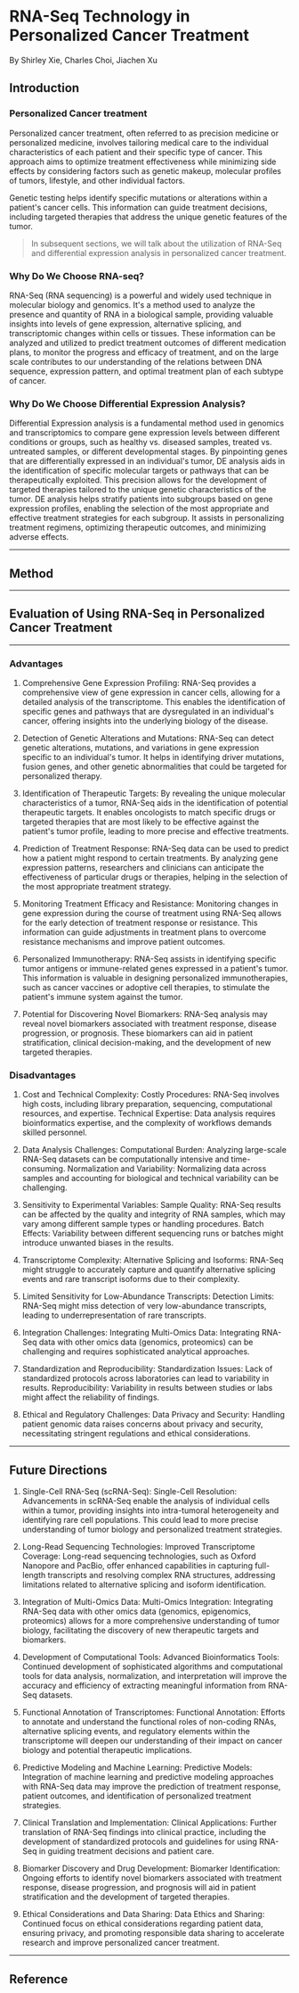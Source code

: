 # RNA-Seq Technology in Personalized Cancer Treatment
By Shirley Xie, Charles Choi, Jiachen Xu

## Introduction

### Personalized Cancer treatment
Personalized cancer treatment, often referred to as precision medicine or personalized medicine, involves tailoring medical care to the individual characteristics of each patient and their specific type of cancer. This approach aims to optimize treatment effectiveness while minimizing side effects by considering factors such as genetic makeup, molecular profiles of tumors, lifestyle, and other individual factors.

Genetic testing helps identify specific mutations or alterations within a patient's cancer cells. This information can guide treatment decisions, including targeted therapies that address the unique genetic features of the tumor.

> In subsequent sections, we will talk about the utilization of RNA-Seq and differential expression analysis in personalized cancer treatment.

### Why Do We Choose RNA-seq?
RNA-Seq (RNA sequencing) is a powerful and widely used technique in molecular biology and genomics. It's a method used to analyze the presence and quantity of RNA in a biological sample, providing valuable insights into levels of gene expression, alternative splicing, and transcriptomic changes within cells or tissues. These information can be analyzed and utilized to predict treatment outcomes of different medication plans, to monitor the progress and efficacy of treatment, and on the large scale contributes to our understanding of the relations between DNA sequence, expression pattern, and optimal treatment plan of each subtype of cancer.

### Why Do We Choose Differential Expression Analysis?
Differential Expression analysis is a fundamental method used in genomics and transcriptomics to compare gene expression levels between different conditions or groups, such as healthy vs. diseased samples, treated vs. untreated samples, or different developmental stages. By pinpointing genes that are differentially expressed in an individual's tumor, DE analysis aids in the identification of specific molecular targets or pathways that can be therapeutically exploited. This precision allows for the development of targeted therapies tailored to the unique genetic characteristics of the tumor. DE analysis helps stratify patients into subgroups based on gene expression profiles, enabling the selection of the most appropriate and effective treatment strategies for each subgroup. It assists in personalizing treatment regimens, optimizing therapeutic outcomes, and minimizing adverse effects.

* * *

## Method


* * *

## Evaluation of Using RNA-Seq in Personalized Cancer Treatment

* * *

### Advantages

1. Comprehensive Gene Expression Profiling:
RNA-Seq provides a comprehensive view of gene expression in cancer cells, allowing for a detailed analysis of the transcriptome. This enables the identification of specific genes and pathways that are dysregulated in an individual's cancer, offering insights into the underlying biology of the disease.

2. Detection of Genetic Alterations and Mutations:
RNA-Seq can detect genetic alterations, mutations, and variations in gene expression specific to an individual's tumor. It helps in identifying driver mutations, fusion genes, and other genetic abnormalities that could be targeted for personalized therapy.

3. Identification of Therapeutic Targets:
By revealing the unique molecular characteristics of a tumor, RNA-Seq aids in the identification of potential therapeutic targets. It enables oncologists to match specific drugs or targeted therapies that are most likely to be effective against the patient's tumor profile, leading to more precise and effective treatments.

4. Prediction of Treatment Response:
RNA-Seq data can be used to predict how a patient might respond to certain treatments. By analyzing gene expression patterns, researchers and clinicians can anticipate the effectiveness of particular drugs or therapies, helping in the selection of the most appropriate treatment strategy.

5. Monitoring Treatment Efficacy and Resistance:
Monitoring changes in gene expression during the course of treatment using RNA-Seq allows for the early detection of treatment response or resistance. This information can guide adjustments in treatment plans to overcome resistance mechanisms and improve patient outcomes.

6. Personalized Immunotherapy:
RNA-Seq assists in identifying specific tumor antigens or immune-related genes expressed in a patient's tumor. This information is valuable in designing personalized immunotherapies, such as cancer vaccines or adoptive cell therapies, to stimulate the patient's immune system against the tumor.

7. Potential for Discovering Novel Biomarkers:
RNA-Seq analysis may reveal novel biomarkers associated with treatment response, disease progression, or prognosis. These biomarkers can aid in patient stratification, clinical decision-making, and the development of new targeted therapies.

### Disadvantages

1. Cost and Technical Complexity:
Costly Procedures: RNA-Seq involves high costs, including library preparation, sequencing, computational resources, and expertise.
Technical Expertise: Data analysis requires bioinformatics expertise, and the complexity of workflows demands skilled personnel.

2. Data Analysis Challenges:
Computational Burden: Analyzing large-scale RNA-Seq datasets can be computationally intensive and time-consuming.
Normalization and Variability: Normalizing data across samples and accounting for biological and technical variability can be challenging.

3. Sensitivity to Experimental Variables:
Sample Quality: RNA-Seq results can be affected by the quality and integrity of RNA samples, which may vary among different sample types or handling procedures.
Batch Effects: Variability between different sequencing runs or batches might introduce unwanted biases in the results.

4. Transcriptome Complexity:
Alternative Splicing and Isoforms: RNA-Seq might struggle to accurately capture and quantify alternative splicing events and rare transcript isoforms due to their complexity.

5. Limited Sensitivity for Low-Abundance Transcripts:
Detection Limits: RNA-Seq might miss detection of very low-abundance transcripts, leading to underrepresentation of rare transcripts.

6. Integration Challenges:
Integrating Multi-Omics Data: Integrating RNA-Seq data with other omics data (genomics, proteomics) can be challenging and requires sophisticated analytical approaches.

7. Standardization and Reproducibility:
Standardization Issues: Lack of standardized protocols across laboratories can lead to variability in results.
Reproducibility: Variability in results between studies or labs might affect the reliability of findings.

8. Ethical and Regulatory Challenges:
Data Privacy and Security: Handling patient genomic data raises concerns about privacy and security, necessitating stringent regulations and ethical considerations.

* * *

## Future Directions

1. Single-Cell RNA-Seq (scRNA-Seq):
Single-Cell Resolution: Advancements in scRNA-Seq enable the analysis of individual cells within a tumor, providing insights into intra-tumoral heterogeneity and identifying rare cell populations. This could lead to more precise understanding of tumor biology and personalized treatment strategies.

2. Long-Read Sequencing Technologies:
Improved Transcriptome Coverage: Long-read sequencing technologies, such as Oxford Nanopore and PacBio, offer enhanced capabilities in capturing full-length transcripts and resolving complex RNA structures, addressing limitations related to alternative splicing and isoform identification.

3. Integration of Multi-Omics Data:
Multi-Omics Integration: Integrating RNA-Seq data with other omics data (genomics, epigenomics, proteomics) allows for a more comprehensive understanding of tumor biology, facilitating the discovery of new therapeutic targets and biomarkers.

4. Development of Computational Tools:
Advanced Bioinformatics Tools: Continued development of sophisticated algorithms and computational tools for data analysis, normalization, and interpretation will improve the accuracy and efficiency of extracting meaningful information from RNA-Seq datasets.

5. Functional Annotation of Transcriptomes:
Functional Annotation: Efforts to annotate and understand the functional roles of non-coding RNAs, alternative splicing events, and regulatory elements within the transcriptome will deepen our understanding of their impact on cancer biology and potential therapeutic implications.

6. Predictive Modeling and Machine Learning:
Predictive Models: Integration of machine learning and predictive modeling approaches with RNA-Seq data may improve the prediction of treatment response, patient outcomes, and identification of personalized treatment strategies.

7. Clinical Translation and Implementation:
Clinical Applications: Further translation of RNA-Seq findings into clinical practice, including the development of standardized protocols and guidelines for using RNA-Seq in guiding treatment decisions and patient care.

8. Biomarker Discovery and Drug Development:
Biomarker Identification: Ongoing efforts to identify novel biomarkers associated with treatment response, disease progression, and prognosis will aid in patient stratification and the development of targeted therapies.

9. Ethical Considerations and Data Sharing:
Data Ethics and Sharing: Continued focus on ethical considerations regarding patient data, ensuring privacy, and promoting responsible data sharing to accelerate research and improve personalized cancer treatment.

* * *

## Reference
